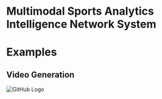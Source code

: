 # Multimodal Sports Analytics Intelligence Network System


# Examples

## Video Generation

![GitHub Logo]([https://github.com/your-username/your-repository/raw/main/path/to/your.gif](https://github.com/fassmeyer/saints/blob/main/examples/000819%20(1).gif)https://github.com/fassmeyer/saints/blob/main/examples/000819%20(1).gif)


